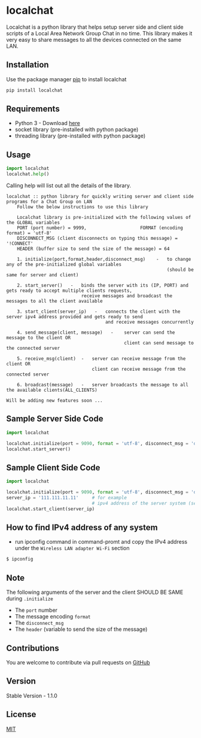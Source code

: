 # localchat

Localchat is a python library that helps setup server side and client side scripts of a Local Area Network Group Chat in no time.
This library makes it very easy to share messages to all the devices connected on the same LAN.

## Installation
Use the package manager [pip](https://pip.pypa.io/en/stable/) to install localchat
```bash
pip install localchat
```

## Requirements
- Python 3 - Download [here](https://www.python.org/downloads/)
- socket library (pre-installed with python package)
- threading library (pre-installed with python package)

## Usage 
```python
import localchat
localchat.help()
```
Calling help will list out all the details of the library.
```
localchat :: python library for quickly writing server and client side programs for a Chat Group on LAN
    Follow the below instructions to use this library

    Localchat library is pre-initialized with the following values of the GLOBAL variables
    PORT (port number) = 9999,                    FORMAT (encoding format) = 'utf-8'
    DISCONNECT_MSG (client disconnects on typing this message) = '!CONNECT'     
    HEADER (buffer size to send the size of the message) = 64
    
    1. initialize(port,format,header,disconnect_msg)    -   to change any of the pre-initialized global variables
                                                            (should be same for server and client)
                                                            
    2. start_server()   -   binds the server with its (IP, PORT) and gets ready to accept multiple clients requests,
                            receive messages and broadcast the messages to all the client available
    
    3. start_client(server_ip)   -   connects the client with the server ipv4 address provided and gets ready to send
                                     and receive messages concurrently
    
    4. send_message(client, message)   -    server can send the message to the client OR
                                            client can send message to the connected server       
    
    5. receive_msg(client)  -   server can receive message from the client OR
                                client can receive message from the connected server
    
    6. broadcast(message)   -   server broadcasts the message to all the available clients(ALL_CLIENTS)
    
Will be adding new features soon ...
```

## Sample Server Side Code
```python
import localchat

localchat.initialize(port = 9090, format = 'utf-8', disconnect_msg = 'disconnect')
localchat.start_server()
```

## Sample Client Side Code
```python
import localchat

localchat.initialize(port = 9090, format = 'utf-8', disconnect_msg = 'disconnect')
server_ip = '111.111.11.11'     # for example
                                # ipv4 address of the server system (see below to find ipv4 address)
localchat.start_client(server_ip)
```

## How to find IPv4 address of any system
- run ipconfig command in command-promt and copy the IPv4 address under the ```Wireless LAN adapter Wi-Fi``` section
```bash
$ ipconfig
```

## Note
The following arguments of the server and the client SHOULD BE SAME during ```.initialize```
- The ```port``` number
- The message encoding ```format``` 
- The ```disconnect_msg```
- The ```header``` (variable to send the size of the message) 

## Contributions
You are welcome to contribute via pull requests on [GitHub](https://github.com/DeepakJha01/localchat)

## Version
Stable Version - 1.1.0

## License
[MIT](https://github.com/DeepakJha01/localchat/blob/master/LICENSE)
